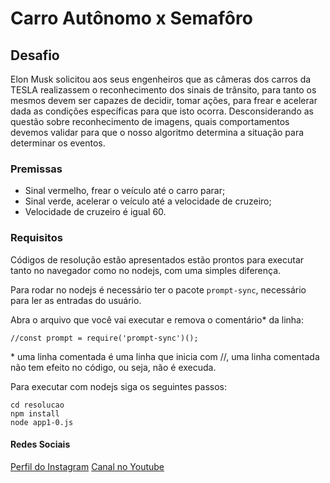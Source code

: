 # Carro Autônomo x Semafôro

## Desafio

Elon Musk solicitou aos seus engenheiros que as câmeras dos carros da TESLA realizassem o reconhecimento dos sinais de trânsito, para tanto os mesmos devem ser capazes de decidir, tomar ações, para frear e acelerar dada as condições específicas para que isto ocorra. 
Desconsiderando as questão sobre reconhecimento de imagens, quais comportamentos devemos validar para que o nosso algoritmo determina a situação para determinar os eventos.

### Premissas
- Sinal vermelho, frear o veículo até o carro parar;
- Sinal verde, acelerar o veículo até a velocidade de cruzeiro;
- Velocidade de cruzeiro é igual 60.

### Requisitos
Códigos de resolução estão apresentados estão prontos para executar tanto no navegador como no nodejs, com uma simples diferença.

Para rodar no nodejs é necessário ter o pacote `prompt-sync`, necessário para ler as entradas do usuário.

Abra o arquivo que você vai executar e remova o comentário* da linha:
```
//const prompt = require('prompt-sync')();
```

\* uma linha comentada é uma linha que inicia com //, uma linha comentada não tem efeito no código, ou seja, não é execuda.

Para executar com nodejs siga os seguintes passos:
```
cd resolucao
npm install
node app1-0.js
```

#### Redes Sociais 
[Perfil do Instagram](https://www.instagram.com/quero.aprender.logica/)
[Canal no Youtube](https://www.youtube.com/channel/UC3-KMW_KosUNBSdTSv2ux5Q)
